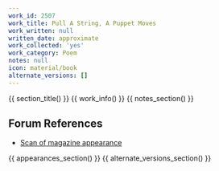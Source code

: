 ```yaml
---
work_id: 2507
work_title: Pull A String, A Puppet Moves
work_written: null
written_date: approximate
work_collected: 'yes'
work_category: Poem
notes: null
icon: material/book
alternate_versions: []
---
```


{{ section_title() }}
{{ work_info() }}
{{ notes_section() }}
## Forum References
- [Scan of magazine appearance](https://bukowskiforum.com/threads/aunt-harriets-flair-for-writing-review-nov-1974.9595/)

{{ appearances_section() }}
{{ alternate_versions_section() }}